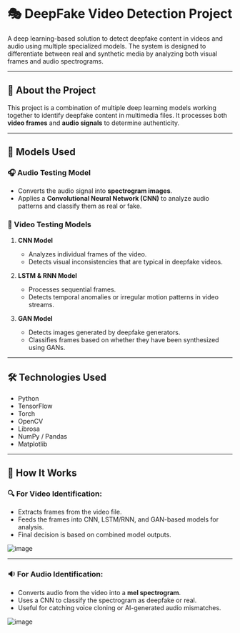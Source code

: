 # 🎭 DeepFake Video Detection Project

A deep learning-based solution to detect deepfake content in videos and audio using multiple specialized models. The system is designed to differentiate between real and synthetic media by analyzing both visual frames and audio spectrograms.

---

## 📌 About the Project

This project is a combination of multiple deep learning models working together to identify deepfake content in multimedia files. It processes both **video frames** and **audio signals** to determine authenticity.

---

## 🧠 Models Used

### 🎧 Audio Testing Model
- Converts the audio signal into **spectrogram images**.
- Applies a **Convolutional Neural Network (CNN)** to analyze audio patterns and classify them as real or fake.
  
### 🎥 Video Testing Models

1. **CNN Model**
   - Analyzes individual frames of the video.
   - Detects visual inconsistencies that are typical in deepfake videos.

2. **LSTM & RNN Model**
   - Processes sequential frames.
   - Detects temporal anomalies or irregular motion patterns in video streams.

3. **GAN Model**
   - Detects images generated by deepfake generators.
   - Classifies frames based on whether they have been synthesized using GANs.

---

## 🛠️ Technologies Used

- Python
- TensorFlow
- Torch
- OpenCV
- Librosa
- NumPy / Pandas
- Matplotlib

---

## 🧪 How It Works

### 🔍 For Video Identification:
- Extracts frames from the video file.
- Feeds the frames into CNN, LSTM/RNN, and GAN-based models for analysis.
- Final decision is based on combined model outputs.

![image](https://github.com/user-attachments/assets/7b98519c-3c7c-4b7c-93b8-1acc138effa4)

---

### 🔉 For Audio Identification:
- Converts audio from the video into a **mel spectrogram**.
- Uses a CNN to classify the spectrogram as deepfake or real.
- Useful for catching voice cloning or AI-generated audio mismatches.

![image](https://github.com/user-attachments/assets/9d82f5c2-cbe8-4328-af43-5a51037c6ef1)


